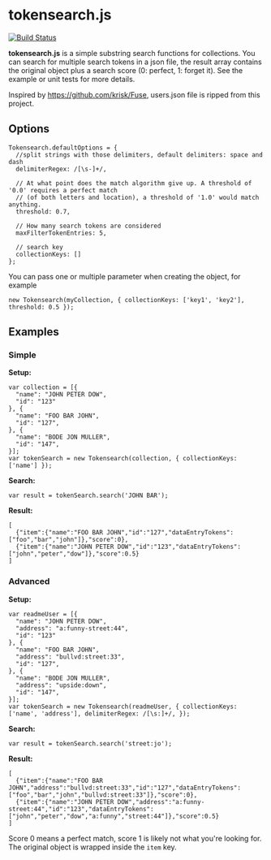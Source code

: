 # tokensearch.js
[![Build Status](https://secure.travis-ci.org/neophob/tokensearch.js.png?branch=master)](http://travis-ci.org/neophob/tokensearch.js)

**tokensearch.js** is a simple substring search functions for collections. You can search for multiple search tokens in a json file, the result array contains the original object plus a search score (0: perfect, 1: forget it). See the example or unit tests for more details.

Inspired by https://github.com/krisk/Fuse, users.json file is ripped from this project.

## Options

```
Tokensearch.defaultOptions = {
  //split strings with those delimiters, default delimiters: space and dash
  delimiterRegex: /[\s-]+/,

  // At what point does the match algorithm give up. A threshold of '0.0' requires a perfect match
  // (of both letters and location), a threshold of '1.0' would match anything.
  threshold: 0.7,

  // How many search tokens are considered
  maxFilterTokenEntries: 5,

  // search key
  collectionKeys: []
};
```

You can pass one or multiple parameter when creating the object, for example

```
new Tokensearch(myCollection, { collectionKeys: ['key1', 'key2'], threshold: 0.5 });
```

## Examples

### Simple

**Setup:**

```
var collection = [{
  "name": "JOHN PETER DOW",
  "id": "123"
}, {
  "name": "FOO BAR JOHN",
  "id": "127",
}, {
  "name": "BODE JON MULLER",
  "id": "147",
}];
var tokenSearch = new Tokensearch(collection, { collectionKeys: ['name'] });

```

**Search:**
```
var result = tokenSearch.search('JOHN BAR');
```

**Result:**
```
[
  {"item":{"name":"FOO BAR JOHN","id":"127","dataEntryTokens":["foo","bar","john"]},"score":0},
  {"item":{"name":"JOHN PETER DOW","id":"123","dataEntryTokens":["john","peter","dow"]},"score":0.5}
]
```

### Advanced

**Setup:**

```
var readmeUser = [{
  "name": "JOHN PETER DOW",
  "address": "a:funny-street:44",
  "id": "123"
}, {
  "name": "FOO BAR JOHN",
  "address": "bullvd:street:33",
  "id": "127",
}, {
  "name": "BODE JON MULLER",
  "address": "upside:down",
  "id": "147",
}];
var tokenSearch = new Tokensearch(readmeUser, { collectionKeys: ['name', 'address'], delimiterRegex: /[\s:]+/, });

```

**Search:**
```
var result = tokenSearch.search('street:jo');
```

**Result:**
```
[
  {"item":{"name":"FOO BAR JOHN","address":"bullvd:street:33","id":"127","dataEntryTokens":["foo","bar","john","bullvd:street:33"]},"score":0},
  {"item":{"name":"JOHN PETER DOW","address":"a:funny-street:44","id":"123","dataEntryTokens":["john","peter","dow","a:funny","street:44"]},"score":0.5}
]
```

Score 0 means a perfect match, score 1 is likely not what you're looking for.
The original object is wrapped inside the `item` key.
